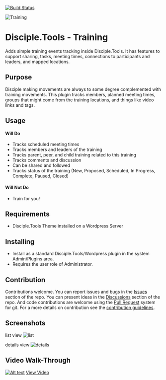 [![Build Status](https://travis-ci.com/DiscipleTools/disciple-tools-training.svg?branch=master)](https://travis-ci.com/DiscipleTools/disciple-tools-training)

![Training](https://raw.githubusercontent.com/DiscipleTools/disciple-tools-training/master/training-banner.png)
# Disciple.Tools - Training

Adds simple training events tracking inside Disciple.Tools. It has features to support 
sharing, tasks, meeting times, connections to participants and leaders, and mapped 
locations.

## Purpose

Disciple making movements are always to some degree complemented with training movements.
This plugin tracks members, planned meeting times, groups that might come from the training
locations, and things like video links and tags. 

## Usage

#### Will Do

- Tracks scheduled meeting times
- Tracks members and leaders of the training
- Tracks parent, peer, and child training related to this training
- Tracks comments and discussion
- Can be shared and followed
- Tracks status of the training (New, Proposed, Scheduled, In Progress, Complete, Paused, Closed)

#### Will Not Do

- Train for you!

## Requirements

- Disciple.Tools Theme installed on a Wordpress Server

## Installing

- Install as a standard Disciple.Tools/Wordpress plugin in the system Admin/Plugins area.
- Requires the user role of Administrator.

## Contribution

Contributions welcome. You can report issues and bugs in the
[Issues](https://github.com/DiscipleTools/disciple-tools-training/issues) section of the repo. You can present ideas
in the [Discussions](https://github.com/DiscipleTools/disciple-tools-training/discussions) section of the repo. And
code contributions are welcome using the [Pull Request](https://github.com/DiscipleTools/disciple-tools-training/pulls)
system for git. For a more details on contribution see the
[contribution guidelines](https://github.com/DiscipleTools/disciple-tools-training/blob/master/CONTRIBUTING.md).


## Screenshots

list view
![list](https://raw.githubusercontent.com/DiscipleTools/disciple-tools-training/master/documentation/list-screen.png)

details view
![details](https://raw.githubusercontent.com/DiscipleTools/disciple-tools-training/master/documentation/details-screen.png)

## Video Walk-Through
[![Alt text](https://img.youtube.com/vi/d3lzo8mHxyQ/maxresdefault.jpg)](https://www.youtube.com/watch?v=d3lzo8mHxyQ)
[View Video](https://www.youtube.com/watch?v=d3lzo8mHxyQ)

